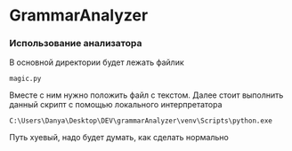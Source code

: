 # GrammarAnalyzer

### Использование анализатора

В основной директории будет лежать файлик

`magic.py`

Вместе с ним нужно положить файл с текстом. Далее стоит выполнить данный скрипт с помощью локального интерпретатора

`C:\Users\Danya\Desktop\DEV\grammarAnalyzer\venv\Scripts\python.exe`

Путь хуевый, надо будет думать, как сделать нормально
